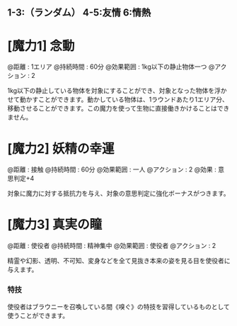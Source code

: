 ## 1-3:（ランダム）	4-5:友情	6:情熱

# [魔力1] 念動

@距離 : 1エリア	@持続時間 : 60分	@効果範囲 : 1kg以下の静止物体一つ	@アクション : 2

1kg以下の静止している物体を対象にすることができ、対象となった物体を浮かせて動かすことができます。動かしている物体は、1ラウンドあたり1エリア分、移動させることができます。この魔力を使って生物に直接働きかけることはできません。

# [魔力2] 妖精の幸運

@距離 : 接触	@持続時間 : 60分	@効果範囲 : 一人	@アクション : 2	@効果 : 意思判定+4

対象に魔力に対する抵抗力を与え、対象の意思判定に強化ボーナスがつきます。

# [魔力3] 真実の瞳

@距離 : 使役者	@持続時間 : 精神集中	@効果範囲 : 使役者	@アクション : 2

精霊や幻影、透明、不可知、変身などを全て見抜き本来の姿を見る目を使役者に与えます。

### 特技

使役者はブラウニーを召喚している間《嗅ぐ》の特技を習得しているものとして使うことができます。
